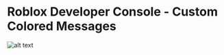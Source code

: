 # Roblox Developer Console - Custom Colored Messages

![alt text](https://cdn.discordapp.com/attachments/839732651803803659/922287788479643658/2ABE7E3F-E419-4DA1-8E03-35C4FBF54F4F.jpg)
